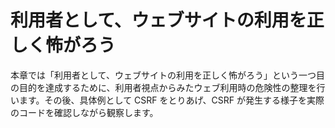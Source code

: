 # 利用者として、ウェブサイトの利用を正しく怖がろう

本章では「利用者として、ウェブサイトの利用を正しく怖がろう」という一つ目の目的を達成するために、利用者視点からみたウェブ利用時の危険性の整理を行います。その後、具体例として CSRF をとりあげ、CSRF が発生する様子を実際のコードを確認しながら観察します。